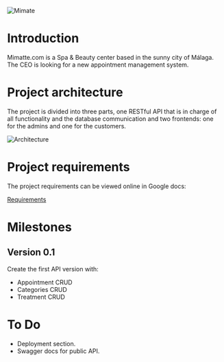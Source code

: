 ![Mimate](https://i.imgur.com/QAPDpRB.png)

# Introduction

Mimatte.com is a Spa & Beauty center based in the sunny city 
of Málaga. The CEO is looking for a new appointment 
management system. 

# Project architecture

The project is divided into three parts, one RESTful API that 
is in charge of all functionality and the database communication
and two frontends: one for the admins and one for the customers.

![Architecture](https://i.imgur.com/SNTxTn2.png)

# Project requirements

The project requirements can be viewed online in Google docs:

[Requirements](https://docs.google.com/document/d/1zKdzfhtTgTdWsTE53viQrCRjyL17JYxjkICh7-YSXwQ/edit?usp=sharing)

# Milestones

## Version 0.1

Create the first API version with:

* Appointment CRUD
* Categories CRUD
* Treatment CRUD

# To Do

* Deployment section.
* Swagger docs for public API.
